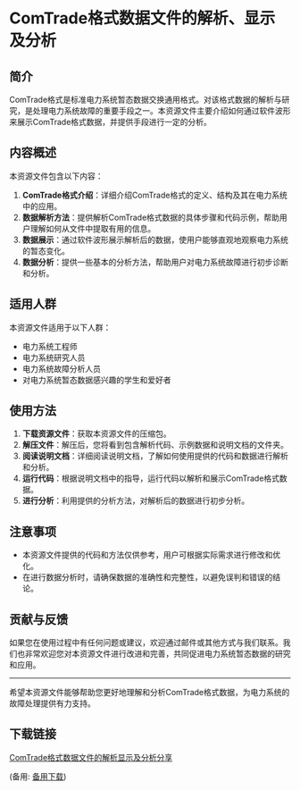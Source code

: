 # ComTrade格式数据文件的解析、显示及分析

## 简介
ComTrade格式是标准电力系统暂态数据交换通用格式。对该格式数据的解析与研究，是处理电力系统故障的重要手段之一。本资源文件主要介绍如何通过软件波形来展示ComTrade格式数据，并提供手段进行一定的分析。

## 内容概述
本资源文件包含以下内容：
1. **ComTrade格式介绍**：详细介绍ComTrade格式的定义、结构及其在电力系统中的应用。
2. **数据解析方法**：提供解析ComTrade格式数据的具体步骤和代码示例，帮助用户理解如何从文件中提取有用的信息。
3. **数据展示**：通过软件波形展示解析后的数据，使用户能够直观地观察电力系统的暂态变化。
4. **数据分析**：提供一些基本的分析方法，帮助用户对电力系统故障进行初步诊断和分析。

## 适用人群
本资源文件适用于以下人群：
- 电力系统工程师
- 电力系统研究人员
- 电力系统故障分析人员
- 对电力系统暂态数据感兴趣的学生和爱好者

## 使用方法
1. **下载资源文件**：获取本资源文件的压缩包。
2. **解压文件**：解压后，您将看到包含解析代码、示例数据和说明文档的文件夹。
3. **阅读说明文档**：详细阅读说明文档，了解如何使用提供的代码和数据进行解析和分析。
4. **运行代码**：根据说明文档中的指导，运行代码以解析和展示ComTrade格式数据。
5. **进行分析**：利用提供的分析方法，对解析后的数据进行初步分析。

## 注意事项
- 本资源文件提供的代码和方法仅供参考，用户可根据实际需求进行修改和优化。
- 在进行数据分析时，请确保数据的准确性和完整性，以避免误判和错误的结论。

## 贡献与反馈
如果您在使用过程中有任何问题或建议，欢迎通过邮件或其他方式与我们联系。我们也非常欢迎您对本资源文件进行改进和完善，共同促进电力系统暂态数据的研究和应用。

---

希望本资源文件能够帮助您更好地理解和分析ComTrade格式数据，为电力系统的故障处理提供有力支持。

## 下载链接
[ComTrade格式数据文件的解析显示及分析分享](https://pan.quark.cn/s/0919a73c868f) 

(备用: [备用下载](https://pan.baidu.com/s/1qzVZ8BmcwHUwIyDZZ75ztQ?pwd=1234))

